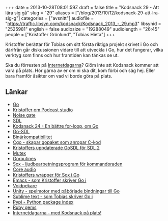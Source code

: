 +++
date = 2013-10-28T08:01:59Z
draft = false
title = "Kodsnack 29 - Att lära sig gå"
slug = "29"
aliases = ["/blog/2013/10/12/kodsnack-29-att-lra-sig-g"]
categories = ["avsnitt"]
audiofile = "https://traffic.libsyn.com/kodsnack/Kodsnack_2013_-_29.mp3"
libsynid = "2525981"
english = false
audiosize = "19288049"
audiolength = "26:45"
people = ["Kristoffer Grönlund", "Tobias Hieta"]
+++

Kristoffer berättar för Tobias om sitt första riktiga projekt skrivet i Go och därifrån går diskussionen vidare till att utveckla i Go, hur det fungerar, vilka verktyg som finns och hur framtiden kan tänkas se ut.

Ska du förresten på [Internetdagarna](http://internetdagarna.se)? Glöm inte att Kodsnack kommer att vara på plats. Hör gärna av er om ni ska dit, kom förbi och säg hej. Eller bara framför åsikter om vad vi borde göra på plats.

## Länkar

- [Go](http://www.golang.org)
- [Kristoffer om Podcast studio](http://koru.se)
- [Noise gate](http://en.wikipedia.org/wiki/Noise_gate)
- [SDL](http://www.libsdl.org)
- [Kodsnack 24 - En bättre for-loop, om Go](https://kodsnack.se/blog/2013/8/7/kodsnack-24-en-bttre-for-loop)
- [Go-SDL](https://github.com/banthar/Go-SDL)
- [Binärkompatibilitet](http://en.wikipedia.org/wiki/Binary_code_compatibility)
- [Cgo - skapar gopaket som anropar C-kod](http://golang.org/cmd/cgo/)
- [Kristoffers uppdaterade GoSDL för SDL 2](http://github.com/krig/gosdl2)
- [Mutex](http://en.wikipedia.org/wiki/Mutex)
- [Goroutines](http://www.golang-book.com/10)
- [Sox - ljudbearbetningsprogram för kommandoraden](http://sox.sourceforge.net)
- [Core audio](http://en.wikipedia.org/wiki/Core_Audio)
- [Kristoffers wrapper för Sox i Go](http://github.com/krig/soxwrapper)
- [Emacs - som Kristoffer skriver Go i](http://www.gnu.org/software/emacs/)
- [Voidpekare](http://www.learncpp.com/cpp-tutorial/613-void-pointers/)
- [Unity - spelmotor med påbörjade bindningar till Go](http://unity3d.com)
- [Sublime text - som Tobias skriver Go i](http://www.sublimetext.com)
- [Pypi - Python package index](https://pypi.python.org/pypi)
- [Ruby gems](http://rubygems.org)
- [Internetdagarna - med Kodsnack på plats!](http://internetdagarna.se)
